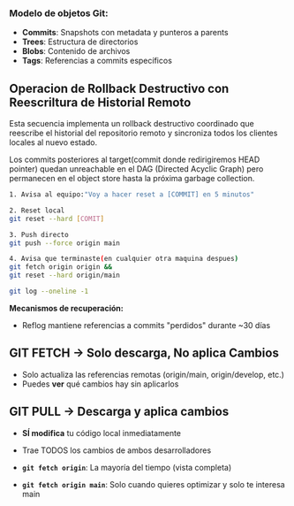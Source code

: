   

### Modelo de objetos Git:
- **Commits**: Snapshots con metadata y punteros a parents
- **Trees**: Estructura de directorios
- **Blobs**: Contenido de archivos
- **Tags**: Referencias a commits específicos
## Operacion de Rollback Destructivo con Reescriltura de Historial Remoto
Esta secuencia implementa un rollback destructivo coordinado que reescribe el historial del repositorio remoto y sincroniza todos los clientes locales al nuevo estado.

Los commits posteriores al target(commit donde redirigiremos HEAD pointer) quedan unreachable en el DAG (Directed Acyclic Graph) pero permanecen en el object store hasta la próxima garbage collection.


```bash
1. Avisa al equipo:"Voy a hacer reset a [COMMIT] en 5 minutos"

2. Reset local
git reset --hard [COMIT]

3. Push directo
git push --force origin main

4. Avisa que terminaste(en cualquier otra maquina despues)
git fetch origin origin &&
git reset --hard origin/main

git log --oneline -1

```


**Mecanismos de recuperación:**
- Reflog mantiene referencias a commits "perdidos" durante ~30 días


## GIT FETCH -> Solo descarga, No aplica Cambios
- Solo actualiza las referencias remotas (origin/main, origin/develop, etc.)
- Puedes **ver** qué cambios hay sin aplicarlos
## GIT PULL -> Descarga y aplica cambios
- **SÍ modifica** tu código local inmediatamente
- Trae TODOS los cambios de ambos desarrolladores

- **`git fetch origin`**: La mayoría del tiempo (vista completa)
- **`git fetch origin main`**: Solo cuando quieres optimizar y solo te interesa main
